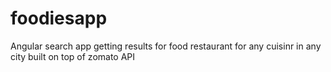 # foodiesapp
Angular search app getting results for food restaurant for any cuisinr in any city built on top of zomato API

